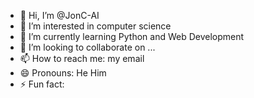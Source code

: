 - 👋 Hi, I’m @JonC-AI
- 👀 I’m interested in computer science
- 🌱 I’m currently learning Python and Web Development
- 💞️ I’m looking to collaborate on ...
- 📫 How to reach me: my email
- 😄 Pronouns: He Him
- ⚡ Fun fact:

<!---
JonC-AI/JonC-AI is a ✨ special ✨ repository because its `README.md` (this file) appears on your GitHub profile.
You can click the Preview link to take a look at your changes.
--->
